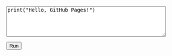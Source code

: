 <textarea id="code" rows="5" cols="50">print("Hello, GitHub Pages!")</textarea><br>
<button onclick="runPython()">Run</button>
<pre id="output"></pre>

<script src="https://cdn.jsdelivr.net/pyodide/v0.23.4/full/pyodide.js"></script>
<script>
    async function loadPyodideAndRun() {
        window.pyodide = await loadPyodide();
    }
    loadPyodideAndRun();

    async function runPython() {
        let code = document.getElementById("code").value;
        let outputElement = document.getElementById("output");
        try {
            let result = await pyodide.runPythonAsync(code);
            outputElement.textContent = result;
        } catch (error) {
            outputElement.textContent = "Error: " + error;
        }
    }
</script>